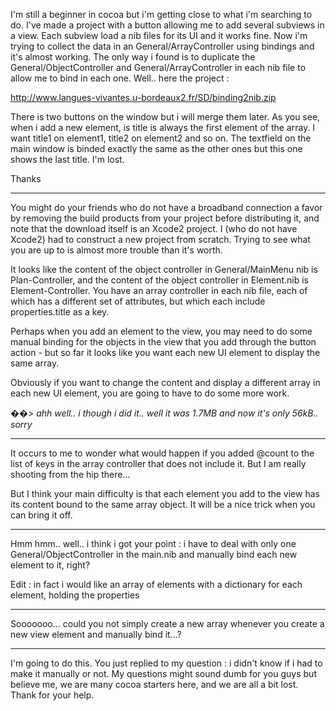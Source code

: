

I'm still a beginner in cocoa but i'm getting close to what i'm searching to do.
I've made a project with a button allowing me to add several subviews in a view. Each subview load a nib files for its UI and it works fine.
Now i'm trying to collect the data in an General/ArrayController using bindings and it's almost working. The only way i found is to duplicate the General/ObjectController and General/ArrayController in each nib file to allow me to bind in each one. Well.. here the project :

http://www.langues-vivantes.u-bordeaux2.fr/SD/binding2nib.zip

There is two buttons on the window but i will merge them later.
As you see, when i add a new element, is title is always the first element of the array. I want title1 on element1, title2 on element2 and so on.
The textfield on the main window is binded exactly the same as the other ones but this one shows the last title. I'm lost.

Thanks

----

You might do your friends who do not have a broadband connection a favor by removing the build products from
your project before distributing it, and note that the download itself is an Xcode2 project. I (who do not have Xcode2)
had to construct a new project from scratch. Trying to see what you are up to is almost more trouble than it's worth.

It looks like the content of the object controller in General/MainMenu nib is Plan-Controller, and the content of the object
controller in Element.nib is Element-Controller. You have an array controller in each nib file, each of which has a
different set of attributes, but which each include properties.title as a key.

Perhaps when you add an element to the view, you may need to do some manual binding for the objects in the view
that you add through the button action - but so far it looks like you want each new UI element to display the same array.

Obviously if you want to change the content and display a different array in each new UI element, you are going to
have to do some more work.

��> *ahh well.. i though i did it.. well it was 1.7MB and now it's only 56kB.. sorry*

----

It occurs to me to wonder what would happen if you added @count to the list of keys in the array controller that does
not include it. But I am really shooting from the hip there...

But I think your main difficulty is that each element you add to the view has its content bound to the same array object.
It will be a nice trick when you can bring it off.

----

Hmm hmm.. well.. i think i got your point : i have to deal with only one General/ObjectController in the main.nib and manually bind each new element to it, right?

Edit : in fact i would like an array of elements with a dictionary for each element, holding the properties

----

Sooooooo... could you not simply create a new array whenever you create a new view element and manually bind it...?


----

I'm going to do this. You just replied to my question : i didn't know if i had to make it manually or not. My questions might sound dumb for you guys but believe me, we are many cocoa starters here, and we are all a bit lost. Thank for your help.